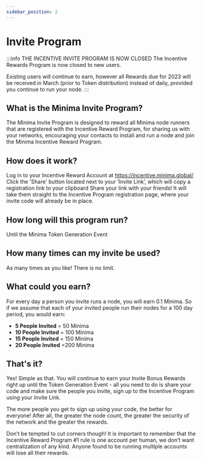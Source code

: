 ```yaml
---
sidebar_position: 2
---
```


# Invite Program

:::info THE INCENTIVE INVITE PROGRAM IS NOW CLOSED
The Incentive Rewards Program is now closed to new users.

Existing users will continue to earn, however all Rewards due for 2023 will be received in March (prior to Token distribution) instead of daily, provided you continue to run your node.
:::

## What is the Minima Invite Program?
The Minima Invite Program is designed to reward all Minima node runners that are registered with the Incentive Reward Program, for sharing us with your networks, encouraging your contacts to install and run a node and join the Minima Incentive Reward Program.

## How does it work?
Log in to your Incentive Reward Account at https://incentive.minima.global/
Click the 'Share' button located next to your ‘Invite Link’, which will copy a registration link to your clipboard
Share your link with your friends! It will take them straight to the Incentive Program registration page, where your invite code will already be in place.

## How long will this program run?
Until the Minima Token Generation Event

## How many times can my invite be used?
As many times as you like! There is no limit.

## What could you earn?
For every day a person you invite runs a node, you will earn 0.1 Minima.
So if we assume that each of your invited people run their nodes for a 100 day period, you would earn:

- **5 People Invited**  = 50 Minima
- **10 People Invited** = 100 Minima
- **15 People Invited** = 150 Minima
- **20 People Invited** =200 Minima

## That's it?

Yes! Simple as that. You will continue to earn your Invite Bonus Rewards right up until the Token Generation Event - all you need to do is share your code and make sure the people you invite, sign up to the Incentive Program using your Invite Link.

The more people you get to sign up using your code, the better for everyone! After all, the greater the node count, the greater the security of the network and the greater the rewards.

Don’t be tempted to cut corners though! It is important to remember that the Incentive Reward Program #1 rule is one account per human, we don’t want centralization of any kind. Anyone found to be running multiple accounts will lose all their rewards.
